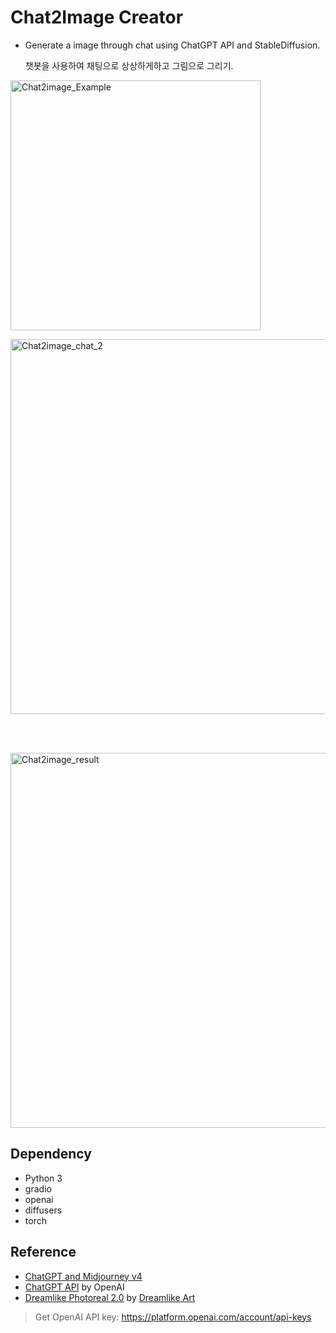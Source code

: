 # Chat2Image Creator

* Generate a image through chat using ChatGPT API and StableDiffusion.

  챗봇을 사용하여 채팅으로 상상하게하고 그림으로 그리기.

<p align="left">
  <img width="400" src="https://github.com/jh2277/Chat2image/assets/96563287/970d667d-f046-45e3-a02a-0175b1a821db" alt="Chat2image_Example">
</p>

<img width="600" alt="Chat2image_chat_2" src="https://github.com/jh2277/Chat2image/assets/96563287/a9be61f3-8e2f-4bdd-a1f8-3f95356c6442">


<br></br>

<img width="600" alt="Chat2image_result" src="https://github.com/jh2277/Chat2image/assets/96563287/14928dce-b527-413b-8022-3c0af3fdceeb">

## Dependency

- Python 3
- gradio
- openai
- diffusers
- torch

## Reference

- [ChatGPT and Midjourney v4](https://youtu.be/sIE_6EtFVpE)
- [ChatGPT API](https://platform.openai.com/docs/guides/chat) by OpenAI
- [Dreamlike Photoreal 2.0](https://huggingface.co/dreamlike-art/dreamlike-photoreal-2.0) by [Dreamlike Art](https://dreamlike.art/)

> Get OpenAI API key: https://platform.openai.com/account/api-keys
